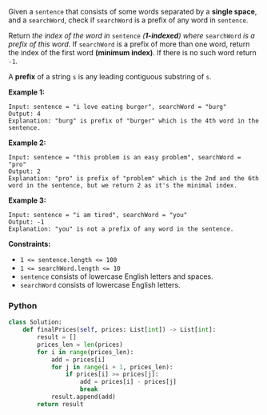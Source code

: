 Given a  `sentence`  that consists of some words separated by a  **single space**, and a  `searchWord`, check if  `searchWord`  is a prefix of any word in  `sentence`.

Return  _the index of the word in_ `sentence` _(**1-indexed**) where_ `searchWord` _is a prefix of this word_. If  `searchWord`  is a prefix of more than one word, return the index of the first word  **(minimum index)**. If there is no such word return  `-1`.

A  **prefix**  of a string  `s`  is any leading contiguous substring of  `s`.

**Example 1:**
```
Input: sentence = "i love eating burger", searchWord = "burg"
Output: 4
Explanation: "burg" is prefix of "burger" which is the 4th word in the sentence.
```

**Example 2:**
```
Input: sentence = "this problem is an easy problem", searchWord = "pro"
Output: 2
Explanation: "pro" is prefix of "problem" which is the 2nd and the 6th word in the sentence, but we return 2 as it's the minimal index.
```

**Example 3:**
```
Input: sentence = "i am tired", searchWord = "you"
Output: -1
Explanation: "you" is not a prefix of any word in the sentence.
```

**Constraints:**

-   `1 <= sentence.length <= 100`
-   `1 <= searchWord.length <= 10`
-   `sentence`  consists of lowercase English letters and spaces.
-   `searchWord`  consists of lowercase English letters.


### Python
```python
class Solution:
    def finalPrices(self, prices: List[int]) -> List[int]:
        result = []
        prices_len = len(prices)
        for i in range(prices_len):
            add = prices[i]
            for j in range(i + 1, prices_len):
                if prices[i] >= prices[j]:
                    add = prices[i] - prices[j]
                    break
            result.append(add)
        return result
```